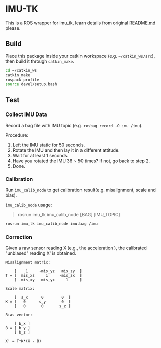 # IMU-TK

This is a ROS wrapper for imu_tk, learn details from original [README.md](./README_original.md) please.

## Build

Place this package inside your catkin workspace (e.g. `~/catkin_ws/src`), then build it through `catkin_make`.

```Bash
cd ~/catkin_ws
catkin_make
rospack profile
source devel/setup.bash
```

## Test

### Collect IMU Data

Record a bag file with IMU topic (e.g. `rosbag record -O imu /imu`).

Procedure:

1. Left the IMU static for 50 seconds.
2. Rotate the IMU and then lay it in a different attitude.
3. Wait for at least 1 seconds.
4. Have you rotated the IMU 36 ~ 50 times? If not, go back to step 2.
5. Done.

### Calibration

Run `imu_calib_node` to get calibration result(e.g. misalignment, scale and bias).

`imu_calib_node` usage: 

> rosrun imu_tk imu_calib_node [BAG] [IMU_TOPIC]

```Bash
rosrun imu_tk imu_calib_node imu.bag /imu
```

### Correction

Given a raw sensor reading X (e.g., the acceleration ), the calibrated "unbiased" reading X' is obtained.

```Txt
Misalignment matrix:

    [    1     -mis_yz   mis_zy  ]
T = [  mis_xz     1     -mis_zx  ]
    [ -mis_xy   mis_yx     1     ]

Scale matrix:

    [  s_x      0        0  ]
K = [   0      s_y       0  ]
    [   0       0       s_z ]

Bias vector:

    [ b_x ]
B = [ b_y ]
    [ b_z ]

X' = T*K*(X - B)
```